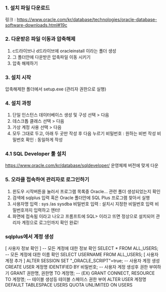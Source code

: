 ### 1. 설치 파일 다운로드 <br/>
링크 : https://www.oracle.com/kr/database/technologies/oracle-database-software-downloads.html#19c <br/>

### 2. 다운받은 파일 이동과 압축해제
1) c드라이브나 d드라이브에 oracleinstall 이라는 폴더 생성
2) 그 폴더안에 다운받은 압축파일 이동 시키기
3) 압축 해제하기


### 3. 설치 시작
압축해제한 폴더에서 setup.exe (관리자 권한으로 실행)

### 4. 설치 과정
1) 단일 인스턴스 데이터베이스 생성 및 구성 선택 > 다음
2) 데스크톱 클래스 선택 > 다음
3) 가상 계정 사용 선택 > 다음
4) 모두 그대로 두고, 아래 두 곳만 작성 후 다음 누르기
비밀번호 : 원하는 비번 작성
비밀번호 확인 : 동일하게 작성

### 4.1 SQL Developer 툴 설치
https://www.oracle.com/kr/database/sqldeveloper/ 운영체제 버전에 맞게 다운

### 5. 오라클 접속하여 관리자로 로그인하기
1) 윈도우 시작버튼을 눌러서 프로그램 목록중 Oracle… 관련 폴더 생성되었는지 확인
2) 검색에 sqlplus 입력 혹은 Oracle 폴더안에 SQL Plus 프로그램 찾아서 실행
3) 사용자명 입력 : sys /as sysdba
비밀번호 입력 : 설치시 지정한 비밀번호 입력
비밀번호까지 입력하고 엔터! 
4) 화면에 접속됨 이라고 나오고 프롬프트에 SQL> 이라고 뜨면
정상으로 설치되어 관리자 계정으로 로그인까지 확인 완료!

### sqlplus에서 계정 생성
[ 사용자 정보 확인 ]
-- 모든 계정에 대한 정보 확인
SELECT * FROM ALL_USERS;
-- 모든 계정에 대한 이름 확인
SELECT USERNAME FROM ALL_USERS;
[ 사용자 계정 추가 ]
ALTER SESSION SET "_ORACLE_SCRIPT"=true;
-- 사용자 계정 생성
CREATE USER 계정명 IDENTIFIED BY 비밀번호;
-- 사용자 계정 생성후 권한 부여하기
GRANT 권한명, 권한명 TO 계정명;
-- (EX)
GRANT CONNECT, RESOURCE TO 계정명;
-- 테이블 생성등 테이블 스페이스 권한 부여
ALTER USER 계정명 DEFAULT TABLESPACE USERS QUOTA UNLIMITED ON USERS
